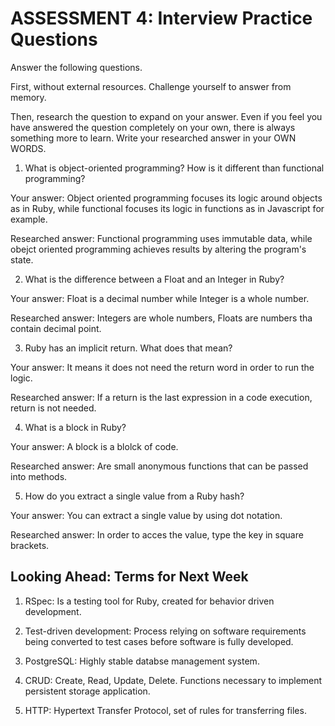 # ASSESSMENT 4: Interview Practice Questions

Answer the following questions.

First, without external resources. Challenge yourself to answer from memory.

Then, research the question to expand on your answer. Even if you feel you have answered the question completely on your own, there is always something more to learn. Write your researched answer in your OWN WORDS.

1. What is object-oriented programming? How is it different than functional programming?

Your answer: Object oriented programming focuses its logic around objects as in Ruby, while functional focuses its logic in functions as in Javascript for example.

Researched answer: Functional programming uses immutable data, while obejct oriented programming achieves results by altering the program's state.

2. What is the difference between a Float and an Integer in Ruby?

Your answer: Float is a decimal number while Integer is a whole number.

Researched answer: Integers are whole numbers, Floats are numbers tha contain decimal point.

3. Ruby has an implicit return. What does that mean?

Your answer: It means it does not need the return word in order to run the logic.

Researched answer: If a return is the last expression in a code execution, return is not needed.

4. What is a block in Ruby?

Your answer: A block is a blolck of code. 

Researched answer: Are small anonymous functions that can be passed into methods.

5. How do you extract a single value from a Ruby hash?

Your answer: You can extract a single value by using dot notation. 

Researched answer: In order to acces the value, type the key in square brackets.

## Looking Ahead: Terms for Next Week

1. RSpec: Is a testing tool for Ruby, created for behavior driven development.

2. Test-driven development: Process relying on software requirements being converted to test cases before software is fully developed.

3. PostgreSQL: Highly stable databse management system.

4. CRUD: Create, Read, Update, Delete. Functions necessary to implement persistent storage application.

5. HTTP: Hypertext Transfer Protocol, set of rules for transferring files.

